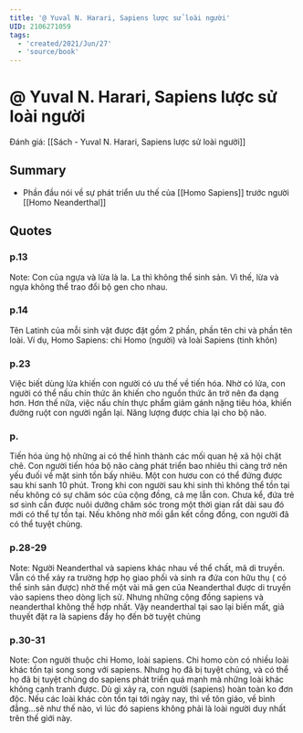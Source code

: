 ```yaml
---
title: '@ Yuval N. Harari, Sapiens lược sử loài người'
UID: 2106271059
tags:
  - 'created/2021/Jun/27'
  - 'source/book'
---
```

# @ Yuval N. Harari, Sapiens lược sử loài người

Đánh giá: [[Sách - Yuval N. Harari, Sapiens lược sử loài người]]

## Summary
- Phần đầu nói về sự phát triển ưu thế của [[Homo Sapiens]] trước người [[Homo Neanderthal]]


## Quotes
### p.13
Note:
	Con của ngựa và lừa là la. La thì không thể sinh sản. Vì thế, lừa và ngựa không thể trao đổi bộ gen cho nhau.
	
### p.14
Tên Latinh của mỗi sinh vật được đặt gồm 2 phần, phần tên chi và phần tên loài. 
Ví dụ, Homo Sapiens: chi Homo (người) và loài Sapiens (tinh khôn)

### p.23
Việc biết dùng lửa khiến con người có ưu thế về tiến hóa. Nhờ có lửa, con người có thể nấu chín thức ăn khiến cho nguồn thức ăn trở nên đa dạng hơn. Hơn thế nữa, việc nấu chín thực phẩm giảm gánh nặng tiêu hóa, khiến đường ruột con người ngắn lại. Năng lượng được chia lại cho bộ não.

### p.
Tiến hóa ủng hộ những ai có thể hình thành các mối quan hệ xã hội chặt chẽ.
Con người tiến hóa bộ não càng phát triển bao nhiêu thì càng trở nên yếu đuối về mặt sinh tồn bấy nhiêu. Một con hươu con có thể đứng được sau khi sanh 10 phút. Trong khi con người sau khi sinh thì không thể tồn tại nếu không có sự chăm sóc của cộng đồng, cả mẹ lẫn con. Chưa kể, đứa trẻ sơ sinh cần được nuôi dưỡng chăm sóc trong một thời gian rất dài sau đó mới có thể tự tồn tại. Nếu không nhờ mối gắn kết cồng đồng, con người đã có thể tuyệt chủng.

### p.28-29

Note:
	Người Neanderthal và sapiens khác nhau về thể chất, mã di truyền. Vẫn có thể xảy ra trường hợp họ giao phối và sinh ra đứa con hữu thụ ( có thể sinh sản được) nhờ thế một vài mã gen của Neanderthal được di truyền vào sapiens theo dòng lịch sử. Nhưng những cộng đồng sapiens và neanderthal không thể hợp nhất. Vậy neanderthal tại sao lại biến mất, giả thuyết đặt ra là sapiens đẩy họ đến bờ tuyệt chủng

### p.30-31
Note:
	Con người thuộc chi Homo, loài sapiens. Chi homo còn có nhiều loài khác tồn tại song song với sapiens. Nhưng họ đã bị tuyệt chủng, và có thể họ đã bị tuyệt chủng do sapiens phát triển quá mạnh mà những loài khác không cạnh tranh được. Dù gì xảy ra, con người (sapiens) hoàn toàn ko đơn độc. Nếu các loài khác còn tồn tại tới ngày nay, thì về tôn giáo, về bình đẳng...sẽ như thế nào, vì lúc đó sapiens không phải là loài người duy nhất trên thế giới này.


